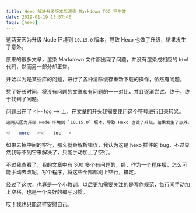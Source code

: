 ```yaml
---
title: Hexo 解决升级版本后渲染 Markdown TOC 不生效
date: 2019-01-19 13:57:46
tags: [hexo]
---
```


这两天因为升级 Node 环境到 `10.15.0` 版本，导致 Hexo 也做了升级，结果发生了意外。

<!-- more --><!-- toc -->

原来的很多文章，渲染 Markdown 文件都出现了问题，并没有渲染成相应的 `html` 代码，然而另一部分却正常。

开始以为是某些库的问题，进行了各种清除缓存重新下载的操作，依然有问题。

愁了好长时间，将没有问题的文章和有问题的一一对比，并且逐渐尝试，终于，终于找到了问题。

问题出在了 &#60;&#33;&#45;&#45; toc &#45;&#45;&#62; 上，在文章的开头我需要使用这个符号进行目录转义。

```bash
这两天因为升级 Node 环境到 `10.15.0` 版本，导致 Hexo 也做了升级，结果发生了意外。

<!-- more --><!-- toc -->
```

如果去掉中间的空行，那么就会解析错误，我认为这是 hexo 插件的 bug，不过显然我等不到它来解决了，只能手动加上了空行。

不过我查看了，我的文章中有 300 多个有问题的，额，作为一个程序猿，怎么可能手动去改呢，写个程序，将这些全部都刷上空行，搞定。

经过了这次，也算是一个小教训，以后更加需要关注的是写作规范，每行间手动加上空格，也是一个良好的编写习惯。

哎！我也只能这样安慰自己。
